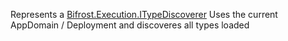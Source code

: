 Represents a [Bifrost.Execution.ITypeDiscoverer](Bifrost.Execution.ITypeDiscoverer) Uses the current AppDomain / Deployment and discoveres all types loaded